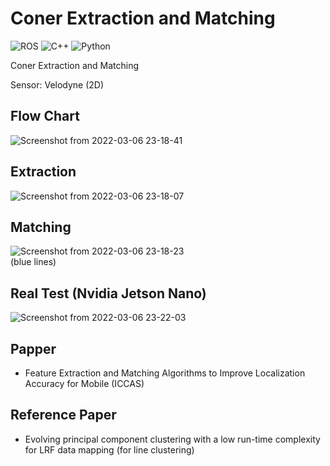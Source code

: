 # Coner Extraction and Matching


![ROS](https://img.shields.io/badge/ros-%230A0FF9.svg?style=for-the-badge&logo=ros&logoColor=white) ![C++](https://img.shields.io/badge/c++-%2300599C.svg?style=for-the-badge&logo=c%2B%2B&logoColor=white) ![Python](https://img.shields.io/badge/python-3670A0?style=for-the-badge&logo=python&logoColor=ffdd54)

Coner Extraction and Matching

Sensor: Velodyne (2D)

## Flow Chart
![Screenshot from 2022-03-06 23-18-41](https://user-images.githubusercontent.com/28734653/156927167-1b8799e5-bcb5-4492-a275-0a3cbfc86ed5.png)


## Extraction
![Screenshot from 2022-03-06 23-18-07](https://user-images.githubusercontent.com/28734653/156927163-8c06eaec-e405-40af-bc6f-76b0600524ee.png)


## Matching
![Screenshot from 2022-03-06 23-18-23](https://user-images.githubusercontent.com/28734653/156927160-dc43b8c3-e5a6-48df-a0ec-9148556b0966.png)  
(blue lines)


## Real Test (Nvidia Jetson Nano)
![Screenshot from 2022-03-06 23-22-03](https://user-images.githubusercontent.com/28734653/156927280-c459a236-9cda-40da-86d1-26c4b19575e1.png)


## Papper
- Feature Extraction and Matching Algorithms to Improve Localization Accuracy for Mobile (ICCAS)

## Reference Paper
- Evolving principal component clustering with a low run-time complexity for LRF data mapping (for line clustering)

